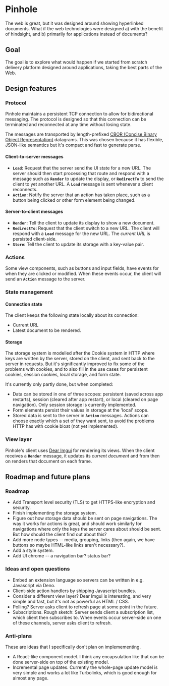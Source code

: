 # Pinhole

The web is great, but it was designed around showing hyperlinked documents. What if the web technologies were designed a) with the benefit of hindsight, and b) primarily for applications instead of documents?

## Goal

The goal is to explore what would happen if we started from scratch delivery platform designed around applications, taking the best parts of the Web.

## Design features

### Protocol

Pinhole maintains a persistent TCP connection to allow for bidirectional messaging. The protocol is designed so that this connection can be terminated and reconnected at any time without losing state.

The messages are transported by length-prefixed [CBOR (Concise Binary Object Representation)](https://tools.ietf.org/html/rfc7049) datagrams. This was chosen because it has flexible, JSON-like semantics but it's compact and fast to generate parse.

#### Client-to-server messages

* **`Load`:** Request that the server send the UI state for a new URL. The server should then start processing that route and respond with a message such as **`Render`** to update the display, or **`RedirectTo`** to send the client to yet another URL. A **`Load`** message is sent whenever a client reconnects.
* **`Action`:** Notify the server that an action has taken place, such as a button being clicked or other form element being changed.

#### Server-to-client messages

* **`Render`:** Tell the client to update its display to show a new document.
* **`RedirectTo`:** Request that the client switch to a new URL. The client will respond with a **`Load`** message for the new URL. The _current URL_ is persisted client-side.
* **`Store`:** Tell the client to update its storage with a key-value pair.

### Actions

Some view components, such as buttons and input fields, have events for when they are clicked or modified. When these events occur, the client will send an **`Action`** message to the server.

### State management

#### Connection state

The client keeps the following state locally about its connection:

* Current URL
* Latest document to be rendered.

#### Storage

The storage system is modelled after the Cookie system in HTTP where keys are written by the server, stored on the client, and sent back to the server in requests. But it's significantly improved to fix some of the problems with cookies, and to also fill in the use cases for persistent cookies, session cookies, local storage, and form state.

It's currently only partly done, but when completed:

* Data can be stored in one of three scopes: persistent (saved across app restarts), session (cleared after app restart), or local (cleared on page navigation). Only session storage is currently implemented.
* Form elements persist their values in storage at the 'local' scope.
* Stored data is sent to the server in **`Action`** messages. Actions can choose exactly which a set of they want sent, to avoid the problems HTTP has with cookie bloat (not yet implemented).

### View layer

Pinhole's client uses [Dear Imgui](https://github.com/ocornut/imgui) for rendering its views. When the client receives a **`Render`** message, it updates its _current document_ and from then on renders that document on each frame.

## Roadmap and future plans

### Roadmap
* Add Transport level security (TLS) to get HTTPS-like encryption and security.
* Finish implementing the storage system.
* Figure out how storage data should be sent on page navigations. The way it works for actions is great, and should work similarly for navigations where only the keys the server cares about should be sent. But how should the client find out about this?
* Add more node types -- media, grouping, links (then again, we have buttons so maybe HTML-like links aren't necessary?).
* Add a style system.
* Add UI chrome -- a navigation bar? status bar?

### Ideas and open questions
* Embed an extension language so servers can be written in e.g. Javascript via Deno.
* Client-side action handlers by shipping Javascript bundles.
* Consider a different view layer? Dear Imgui is interesting, and very simple and fast, but it's not as powerful as HTML / CSS.
* Polling? Server asks client to refresh page at some point in the future.
* Subscriptions. Rough sketch: Server sends client a subscription list, which client then subscribes to. When events occur server-side on one of these channels, server asks client to refresh.

### Anti-plans
These are ideas that I specifically don't plan on implemementing.

* A React-like component model. I think any encapsulation like that can be done server-side on top of the existing model.
* Incremental page updates. Currently the whole-page update model is very simple and works a lot like Turbolinks, which is good enough for almost any page.
